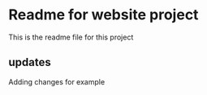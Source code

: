 # Readme for website project

This is the readme file for this project

## updates

Adding changes for example
